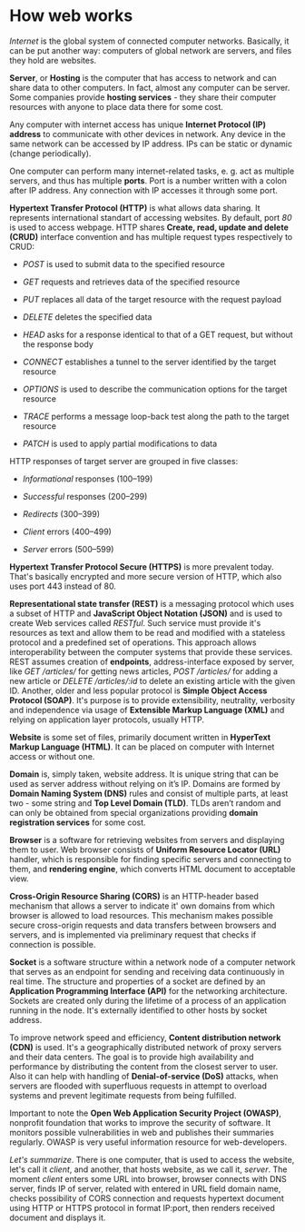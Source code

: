 # How web works
*Internet* is the global system of connected computer networks. Basically, it can be put another way: computers of global network are servers, and files they hold
are websites.

**Server**, or **Hosting** is the computer that has access to network and can share data to other computers. In fact, almost any computer can be server. Some
companies provide **hosting services** - they share their computer resources with anyone to place data there for some cost.

Any computer with internet access has unique **Internet Protocol (IP) address** to communicate with other devices in network. Any device in the same network can
be accessed by IP address. IPs can be static or dynamic (change periodically).

One computer can perform many internet-related tasks, e. g. act as multiple servers, and thus has multiple **ports**. Port is a number written with a colon after
IP address. Any connection with IP accesses it through some port.

**Hypertext Transfer Protocol (HTTP)** is what allows data sharing. It represents international standart of accessing websites. By default, port *80* is used to
access webpage. HTTP shares **Create, read, update and delete (CRUD)** interface convention and has multiple request types respectively to CRUD: 

- *POST* is used to submit data to the specified resource

- *GET* requests and retrieves data of the specified resource

- *PUT* replaces all data of the target resource with the request payload

- *DELETE* deletes the specified data

- *HEAD* asks for a response identical to that of a GET request, but without the response body

- *CONNECT* establishes a tunnel to the server identified by the target resource

- *OPTIONS* is used to describe the communication options for the target resource

- *TRACE* performs a message loop-back test along the path to the target resource

- *PATCH* is used to apply partial modifications to data

HTTP responses of target server are grouped in five classes:

- *Informational* responses (100–199)

- *Successful* responses (200–299)

- *Redirects* (300–399)

- *Client* errors (400–499)

- *Server* errors (500–599)

**Hypertext Transfer Protocol Secure (HTTPS)** is more prevalent today. That's basically encrypted and more secure version of HTTP, which also uses port 443 instead
of 80.

**Representational state transfer (REST)** is a messaging protocol which uses a subset of HTTP and **JavaScript Object Notation (JSON)** and is used to create Web
services called *RESTful*. Such service must provide it's resources as text and allow them to be read and modified with a stateless protocol and a predefined set
of operations. This approach allows interoperability between the computer systems that provide these services. REST assumes creation of **endpoints**, 
address-interface exposed by server, like *GET /articles/* for getting news articles, *POST /articles/* for adding a new article or *DELETE /articles/:id* to delete
an existing article with the given ID. Another, older and less popular protocol is **Simple Object Access Protocol (SOAP)**. It's purpose is to provide extensibility,
neutrality, verbosity and independence via usage of **Extensible Markup Language (XML)** and relying on application layer protocols, usually HTTP.

**Website** is some set of files, primarily document written in **HyperText Markup Language (HTML)**. It can be placed on computer with Internet access or without one.

**Domain** is, simply taken, website address. It is unique string that can be used as server address without relying on it’s IP. Domains are formed by **Domain
Naming System (DNS)** rules and consist of multiple parts, at least two - some string and **Top Level Domain (TLD)**. TLDs aren’t random and can only be obtained
from special organizations providing **domain registration services** for some cost.

**Browser** is a software for retrieving websites from servers and displaying them to user. Web browser consists of **Uniform Resource Locator (URL)** handler,
which is responsible for finding specific servers and connecting to them, and **rendering engine**, which converts HTML document to acceptable view.

**Cross-Origin Resource Sharing (CORS)** is an HTTP-header based mechanism that allows a server to indicate it' own domains from which browser is allowed to load
resources. This mechanism makes possible secure cross-origin requests and data transfers between browsers and servers, and is implemented via preliminary request
that checks if connection is possible.

**Socket** is a software structure within a network node of a computer network that serves as an endpoint for sending and receiving data continuously in real time.
The structure and properties of a socket are defined by an **Application Programming Interface (API)** for the networking architecture. Sockets are created only during
the lifetime of a process of an application running in the node. It's externally identified to other hosts by socket address.

To improve network speed and efficiency, **Content distribution network (CDN)** is used. It's a geographically distributed network of proxy servers and their data
centers. The goal is to provide high availability and performance by distributing the content from the closest server to user. Also it can help with handling of
**Denial-of-service (DoS)** attacks, when servers are flooded with superfluous requests in attempt to overload systems and prevent legitimate requests from being
fulfilled.

Important to note the **Open Web Application Security Project (OWASP)**, nonprofit foundation that works to improve the security of software. It monitors possible
vulnerabilities in web and publishes their summaries regularly. OWASP is very useful information resource for web-developers.

*Let's summarize*. There is one computer, that is used to access the website, let's call it *client*, and another, that hosts website, as we call it, *server*. 
The moment *client* enters some URL into browser, browser connects with DNS server, finds IP of server, related with entered in URL field domain name, checks
possibility of CORS connection and requests hypertext document using HTTP or HTTPS protocol in format IP:port, then renders received document and displays it.
